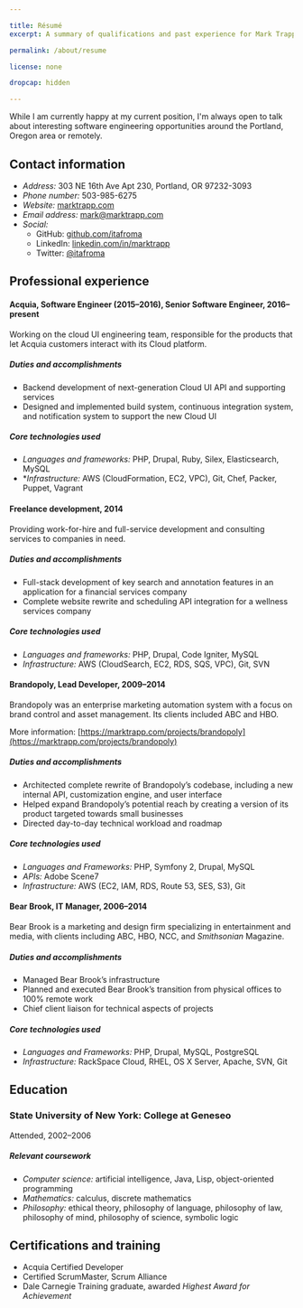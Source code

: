 ```yaml
---

title: Résumé
excerpt: A summary of qualifications and past experience for Mark Trapp.

permalink: /about/resume

license: none

dropcap: hidden

---
```


While I am currently happy at my current position, I'm always open to talk about interesting software engineering opportunities around the Portland, Oregon area or remotely.

## Contact information

* *Address:* 303 NE 16th Ave Apt 230, Portland, OR 97232-3093
* *Phone number:* 503-985-6275
* *Website:* [marktrapp.com](https://marktrapp.com)
* *Email address:* <mark@marktrapp.com>
* *Social:*
    * GitHub: [github.com/itafroma](https://github.com/itafroma)
    * LinkedIn: [linkedin.com/in/marktrapp](https://www.linkedin.com/in/marktrapp)
    * Twitter: [@itafroma](https://twitter.com/itafroma)

## Professional experience

#### Acquia, Software Engineer (2015–2016), Senior Software Engineer, 2016–present

Working on the cloud UI engineering team, responsible for the products that let Acquia customers interact with its Cloud platform.

##### Duties and accomplishments

* Backend development of next-generation Cloud UI API and supporting services
* Designed and implemented build system, continuous integration system, and notification system to support the new Cloud UI

##### Core technologies used

* *Languages and frameworks:* PHP, Drupal, Ruby, Silex, Elasticsearch, MySQL
* **Infrastructure:* AWS (CloudFormation, EC2, VPC), Git, Chef, Packer, Puppet, Vagrant

#### Freelance development, 2014

Providing work-for-hire and full-service development and consulting services to companies in need.

##### Duties and accomplishments

* Full-stack development of key search and annotation features in an application for a financial services company
* Complete website rewrite and scheduling API integration for a wellness services company

##### Core technologies used

* *Languages and frameworks:* PHP, Drupal, Code Igniter, MySQL
* *Infrastructure:* AWS (CloudSearch, EC2, RDS, SQS, VPC), Git, SVN

#### Brandopoly, Lead Developer, 2009–2014

Brandopoly was an enterprise marketing automation system with a focus on brand control and asset management. Its clients included ABC and HBO.

More information: [https://marktrapp.com/projects/brandopoly](https://marktrapp.com/projects/brandopoly)

##### Duties and accomplishments

* Architected complete rewrite of Brandopoly’s codebase, including a new internal API, customization engine, and user interface
* Helped expand Brandopoly’s potential reach by creating a version of its product targeted towards small businesses
* Directed day-to-day technical workload and roadmap

##### Core technologies used

* *Languages and Frameworks:* PHP, Symfony 2, Drupal, MySQL
* *APIs:* Adobe Scene7
* *Infrastructure:* AWS (EC2, IAM, RDS, Route 53, SES, S3), Git

#### Bear Brook, IT Manager, 2006–2014

Bear Brook is a marketing and design firm specializing in entertainment and media, with clients including ABC, HBO, NCC, and *Smithsonian* Magazine.

##### Duties and accomplishments

* Managed Bear Brook’s infrastructure
* Planned and executed Bear Brook’s transition from physical offices to 100% remote work
* Chief client liaison for technical aspects of projects

##### Core technologies used

* *Languages and Frameworks:* PHP, Drupal, MySQL, PostgreSQL
* *Infrastructure:* RackSpace Cloud, RHEL, OS X Server, Apache, SVN, Git

## Education

### State University of New York: College at Geneseo

Attended, 2002–2006

##### Relevant coursework

* *Computer science:* artificial intelligence, Java, Lisp, object-oriented programming
* *Mathematics:* calculus, discrete mathematics
* *Philosophy:* ethical theory, philosophy of language, philosophy of law, philosophy of mind, philosophy of science, symbolic logic

## Certifications and training

* Acquia Certified Developer
* Certified ScrumMaster, Scrum Alliance
* Dale Carnegie Training graduate, awarded *Highest Award for Achievement*

[1]: https://marktrapp.com/projects/brandopoly "My write-up on Brandopoly"
